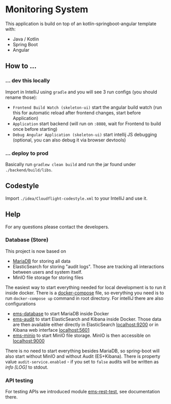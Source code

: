 # Monitoring System


This application is build on top of an kotlin-springboot-angular template with:

* Java / Kotlin
* Spring Boot
* Angular

## How to ...

### ... dev this locally

Import in IntelliJ using `gradle` and you will see 3 run configs (you should rename those):

 - `Frontend Build Watch (skeleton-ui)` start the angular build watch (run this for automatic reload after frontend changes, start before Application)
 - `Application` start backend (will run on `:8080`, wait for Frontend to build once before starting)
 - `Debug Angular Application (skeleton-ui)` start intellij JS debugging (optional, you can also debug it via browser devtools)

### ... deploy to prod

Basically run `gradlew clean build` and run the jar found under `./backend/build/libs`.

## Codestyle

Import `./idea/Cloudflight-codestyle.xml` to your IntelliJ and use it.

## Help

For any questions please contact the developers.

### Database (Store)
This project is now based on
- [MariaDB](https://mariadb.com/kb/en/installing-and-using-mariadb-via-docker/) for storing all data
- ElasticSearch for storing "audit logs". Those are tracking all interactions between users and system itself.
- MinIO file storage for storing files

The easiest way to start everything needed for local development is to run it inside docker.
There is a [docker-compose](docker-compose.yml) file, so everything you need is to run `docker-compose up` command in
root directory. For intelliJ there are also configurations
- [ems-database](.idea/runConfigurations/ems_database.xml) to start MariaDB inside Docker
- [ems-audit](.idea/runConfigurations/ems_audit.xml) to start ElasticSearch and Kibana inside Docker. Those data are
then available either directly in ElasticSearch [localhost:9200](http://localhost:9200/audit-log/audit/_search) or
in Kibana web interface [localhost:5601](http://localhost:5601)
- [ems-minio](.idea/runConfigurations/ems_minio.xml) to start MinIO file storage. MinIO is then accessible on
[localhost:9000](http://localhost:9000)

There is no need to start everything besides MariaDB, so spring-boot will also start without MinIO and without
Audit (ES+Kibana). There is property value `audit-service.enabled` - if you set to `false` audits will be written
as _info \[LOG\]_ to stdout.

### API testing
For testing APIs we introduced module [ems-rest-test](ems-rest-test), see documentation there.
